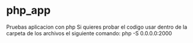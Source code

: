 # php_app
Pruebas aplicacion con php
Si quieres probar el codigo usar dentro de la carpeta de los archivos el siguiente comando:
php -S 0.0.0.0:2000
